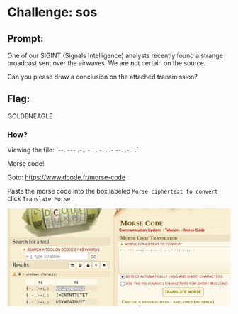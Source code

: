 <h1> Challenge: sos</h1>

<h2>Prompt:</h2> 
One of our SIGINT (Signals Intelligence) analysts recently found a strange broadcast sent over the airwaves. We are not certain on the source.

Can you please draw a conclusion on the attached transmission?


<h2>Flag:</h2> 
GOLDENEAGLE

<h3>How?</h3>
Viewing the file: `--. --- .-.. -.. . -. . .- --. .-.. .`

Morse code!

Goto: https://www.dcode.fr/morse-code

Paste the morse code into the box labeled `Morse ciphertext to convert` click `Translate Morse`

![Morse Flag](images/morse.png)
